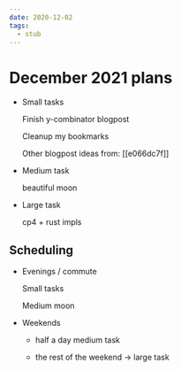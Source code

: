 ```yaml
---
date: 2020-12-02
tags: 
  - stub
---
```


# December 2021 plans

- Small tasks

  Finish y-combinator blogpost
  
  Cleanup my bookmarks
  
  Other blogpost ideas from: [[e066dc7f]] 
  
- Medium task

  beautiful moon

- Large task

  cp4 + rust impls

## Scheduling

- Evenings / commute

  Small tasks
  
  Medium moon
  
- Weekends 

  - half a day medium task
  
  - the rest of the weekend -> large task
